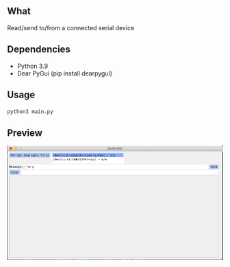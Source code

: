 ## What

Read/send to/from a connected serial device

## Dependencies

* Python 3.9
* Dear PyGui (pip install dearpygui)

## Usage

`python3 main.py`

## Preview

![Preview](imgs/preview.png)

